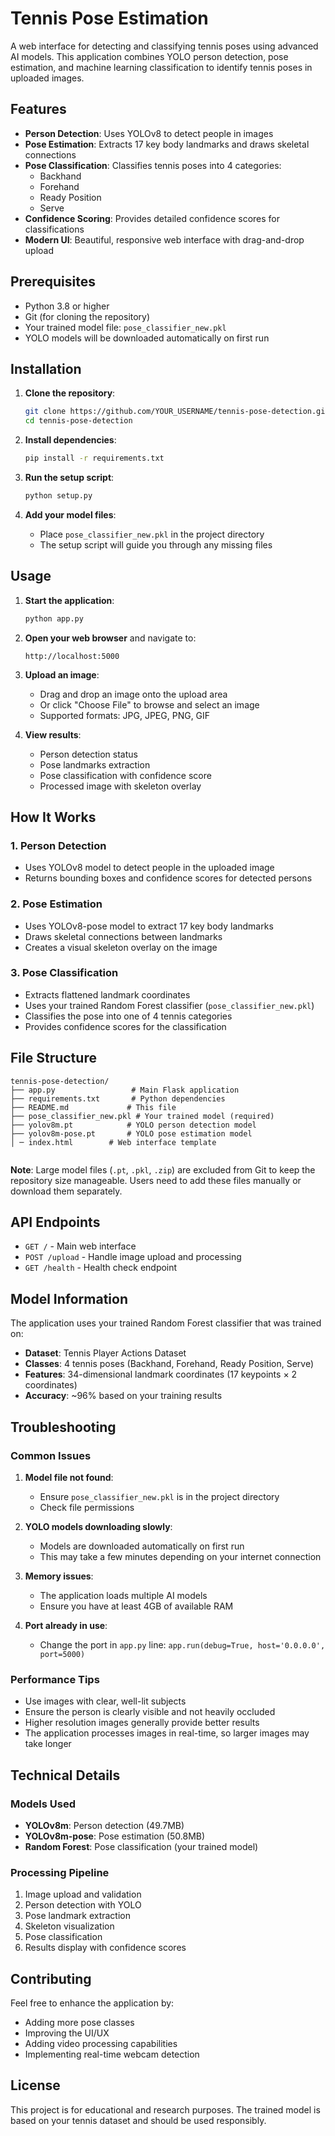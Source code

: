 # Tennis Pose Estimation

A  web interface for detecting and classifying tennis poses using advanced AI models. This application combines YOLO person detection, pose estimation, and machine learning classification to identify tennis poses in uploaded images.

## Features

- **Person Detection**: Uses YOLOv8 to detect people in images
- **Pose Estimation**: Extracts 17 key body landmarks and draws skeletal connections
- **Pose Classification**: Classifies tennis poses into 4 categories:
  - Backhand
  - Forehand
  - Ready Position
  - Serve
- **Confidence Scoring**: Provides detailed confidence scores for classifications
- **Modern UI**: Beautiful, responsive web interface with drag-and-drop upload

## Prerequisites

- Python 3.8 or higher
- Git (for cloning the repository)
- Your trained model file: `pose_classifier_new.pkl`
- YOLO models will be downloaded automatically on first run

## Installation

1. **Clone the repository**:
   ```bash
   git clone https://github.com/YOUR_USERNAME/tennis-pose-detection.git
   cd tennis-pose-detection
   ```

2. **Install dependencies**:
   ```bash
   pip install -r requirements.txt
   ```

3. **Run the setup script**:
   ```bash
   python setup.py
   ```

4. **Add your model files**:
   - Place `pose_classifier_new.pkl` in the project directory
   - The setup script will guide you through any missing files

## Usage

1. **Start the application**:
   ```bash
   python app.py
   ```

2. **Open your web browser** and navigate to:
   ```
   http://localhost:5000
   ```

3. **Upload an image**:
   - Drag and drop an image onto the upload area
   - Or click "Choose File" to browse and select an image
   - Supported formats: JPG, JPEG, PNG, GIF

4. **View results**:
   - Person detection status
   - Pose landmarks extraction
   - Pose classification with confidence score
   - Processed image with skeleton overlay

## How It Works

### 1. Person Detection
- Uses YOLOv8 model to detect people in the uploaded image
- Returns bounding boxes and confidence scores for detected persons

### 2. Pose Estimation
- Uses YOLOv8-pose model to extract 17 key body landmarks
- Draws skeletal connections between landmarks
- Creates a visual skeleton overlay on the image

### 3. Pose Classification
- Extracts flattened landmark coordinates
- Uses your trained Random Forest classifier (`pose_classifier_new.pkl`)
- Classifies the pose into one of 4 tennis categories
- Provides confidence scores for the classification

## File Structure

```
tennis-pose-detection/
├── app.py                 # Main Flask application
├── requirements.txt       # Python dependencies
├── README.md             # This file
├── pose_classifier_new.pkl # Your trained model (required)
├── yolov8m.pt            # YOLO person detection model
├── yolov8m-pose.pt       # YOLO pose estimation model
│ ─ index.html        # Web interface template
             
```

**Note**: Large model files (`.pt`, `.pkl`, `.zip`) are excluded from Git to keep the repository size manageable. Users need to add these files manually or download them separately.

## API Endpoints

- `GET /` - Main web interface
- `POST /upload` - Handle image upload and processing
- `GET /health` - Health check endpoint

## Model Information

The application uses your trained Random Forest classifier that was trained on:
- **Dataset**: Tennis Player Actions Dataset
- **Classes**: 4 tennis poses (Backhand, Forehand, Ready Position, Serve)
- **Features**: 34-dimensional landmark coordinates (17 keypoints × 2 coordinates)
- **Accuracy**: ~96% based on your training results

## Troubleshooting

### Common Issues

1. **Model file not found**:
   - Ensure `pose_classifier_new.pkl` is in the project directory
   - Check file permissions

2. **YOLO models downloading slowly**:
   - Models are downloaded automatically on first run
   - This may take a few minutes depending on your internet connection

3. **Memory issues**:
   - The application loads multiple AI models
   - Ensure you have at least 4GB of available RAM

4. **Port already in use**:
   - Change the port in `app.py` line: `app.run(debug=True, host='0.0.0.0', port=5000)`

### Performance Tips

- Use images with clear, well-lit subjects
- Ensure the person is clearly visible and not heavily occluded
- Higher resolution images generally provide better results
- The application processes images in real-time, so larger images may take longer

## Technical Details

### Models Used
- **YOLOv8m**: Person detection (49.7MB)
- **YOLOv8m-pose**: Pose estimation (50.8MB)
- **Random Forest**: Pose classification (your trained model)

### Processing Pipeline
1. Image upload and validation
2. Person detection with YOLO
3. Pose landmark extraction
4. Skeleton visualization
5. Pose classification
6. Results display with confidence scores

## Contributing

Feel free to enhance the application by:
- Adding more pose classes
- Improving the UI/UX
- Adding video processing capabilities
- Implementing real-time webcam detection

## License

This project is for educational and research purposes. The trained model is based on your tennis dataset and should be used responsibly.


